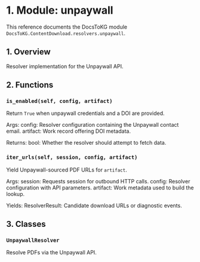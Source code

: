 # 1. Module: unpaywall

This reference documents the DocsToKG module ``DocsToKG.ContentDownload.resolvers.unpaywall``.

## 1. Overview

Resolver implementation for the Unpaywall API.

## 2. Functions

### `is_enabled(self, config, artifact)`

Return ``True`` when unpaywall credentials and a DOI are provided.

Args:
config: Resolver configuration containing the Unpaywall contact email.
artifact: Work record offering DOI metadata.

Returns:
bool: Whether the resolver should attempt to fetch data.

### `iter_urls(self, session, config, artifact)`

Yield Unpaywall-sourced PDF URLs for ``artifact``.

Args:
session: Requests session for outbound HTTP calls.
config: Resolver configuration with API parameters.
artifact: Work metadata used to build the lookup.

Yields:
ResolverResult: Candidate download URLs or diagnostic events.

## 3. Classes

### `UnpaywallResolver`

Resolve PDFs via the Unpaywall API.
